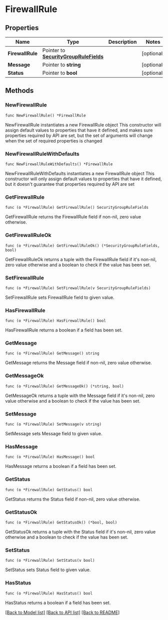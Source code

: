 # FirewallRule

## Properties

Name | Type | Description | Notes
------------ | ------------- | ------------- | -------------
**FirewallRule** | Pointer to [**SecurityGroupRuleFields**](SecurityGroupRuleFields.md) |  | [optional] 
**Message** | Pointer to **string** |  | [optional] 
**Status** | Pointer to **bool** |  | [optional] 

## Methods

### NewFirewallRule

`func NewFirewallRule() *FirewallRule`

NewFirewallRule instantiates a new FirewallRule object
This constructor will assign default values to properties that have it defined,
and makes sure properties required by API are set, but the set of arguments
will change when the set of required properties is changed

### NewFirewallRuleWithDefaults

`func NewFirewallRuleWithDefaults() *FirewallRule`

NewFirewallRuleWithDefaults instantiates a new FirewallRule object
This constructor will only assign default values to properties that have it defined,
but it doesn't guarantee that properties required by API are set

### GetFirewallRule

`func (o *FirewallRule) GetFirewallRule() SecurityGroupRuleFields`

GetFirewallRule returns the FirewallRule field if non-nil, zero value otherwise.

### GetFirewallRuleOk

`func (o *FirewallRule) GetFirewallRuleOk() (*SecurityGroupRuleFields, bool)`

GetFirewallRuleOk returns a tuple with the FirewallRule field if it's non-nil, zero value otherwise
and a boolean to check if the value has been set.

### SetFirewallRule

`func (o *FirewallRule) SetFirewallRule(v SecurityGroupRuleFields)`

SetFirewallRule sets FirewallRule field to given value.

### HasFirewallRule

`func (o *FirewallRule) HasFirewallRule() bool`

HasFirewallRule returns a boolean if a field has been set.

### GetMessage

`func (o *FirewallRule) GetMessage() string`

GetMessage returns the Message field if non-nil, zero value otherwise.

### GetMessageOk

`func (o *FirewallRule) GetMessageOk() (*string, bool)`

GetMessageOk returns a tuple with the Message field if it's non-nil, zero value otherwise
and a boolean to check if the value has been set.

### SetMessage

`func (o *FirewallRule) SetMessage(v string)`

SetMessage sets Message field to given value.

### HasMessage

`func (o *FirewallRule) HasMessage() bool`

HasMessage returns a boolean if a field has been set.

### GetStatus

`func (o *FirewallRule) GetStatus() bool`

GetStatus returns the Status field if non-nil, zero value otherwise.

### GetStatusOk

`func (o *FirewallRule) GetStatusOk() (*bool, bool)`

GetStatusOk returns a tuple with the Status field if it's non-nil, zero value otherwise
and a boolean to check if the value has been set.

### SetStatus

`func (o *FirewallRule) SetStatus(v bool)`

SetStatus sets Status field to given value.

### HasStatus

`func (o *FirewallRule) HasStatus() bool`

HasStatus returns a boolean if a field has been set.


[[Back to Model list]](../README.md#documentation-for-models) [[Back to API list]](../README.md#documentation-for-api-endpoints) [[Back to README]](../README.md)


